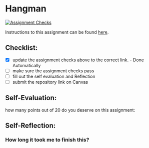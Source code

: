 Hangman
=====================
[![Assignment Checks](https://github.com/it3049c-fall22-henderson/hangman-emmaed1/actions/workflows/classroom.yml/badge.svg)](https://github.com/it3049c-fall22-henderson/hangman-emmaed1/actions/workflows/classroom.yml)

Instructions to this assignment can be found [here](#).

## Checklist:
- [x] update the assignment checks above to the correct link. - Done Automatically
- [ ] make sure the assignment checks pass
- [ ] fill out the self evaluation and Reflection
- [ ] submit the repository link on Canvas

## Self-Evaluation:

how many points out of 20 do you deserve on this assignment:

## Self-Reflection:

### How long it took me to finish this?
